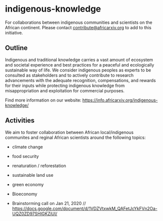 # indigenous-knowledge
For collaborations between indigenous communities and scientists on the African continent.
Please contact contribute@africarxiv.org to add to this initiative.


## Outline
Indigenous and traditional knowledge carries a vast amount of ecosystem and societal experience and best practices for a peaceful and ecologically sustainable way of life. We consider indigenous peoples as experts to be consulted as stakeholders and to actively contribute to research advancements with the adequate recognition, compensations, and rewards for their inputs while protecting indigenous knowledge from misappropriation and exploitation for commercial purposes. 

Find more information on our website: https://info.africarxiv.org/indigenous-knowledge/

## Activities

We aim to foster collaboration between African local/indigenous communites and reginal African scientists around the following topics:
- climate change
- food security
- renaturation / reforestation
- sustainable land use
- green economy
- Bioeconomy


- Brainstorming call on Jan 21, 2020 // https://docs.google.com/document/d/1VDZVtxwkM_QAFetJcYkFVn2Oa-UQZ0ZD97SHlGKZiUI/

